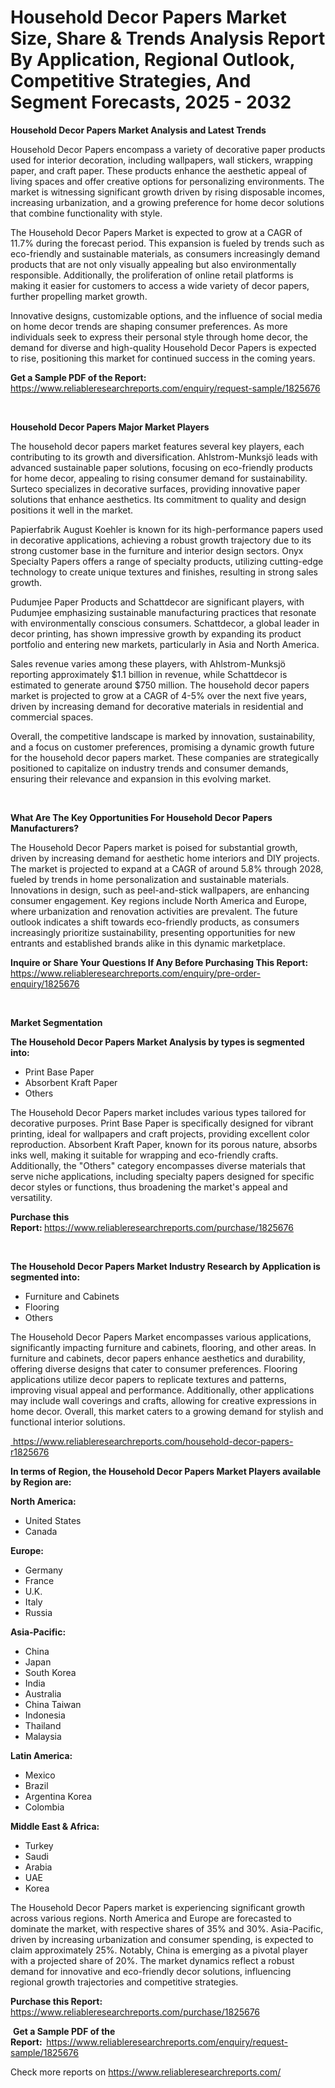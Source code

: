 <p><h1>Household Decor Papers Market Size, Share & Trends Analysis Report By Application, Regional Outlook, Competitive Strategies, And Segment Forecasts, 2025 - 2032</h1></p><p><strong>Household Decor Papers Market Analysis and Latest Trends</strong></p>
<p><p>Household Decor Papers encompass a variety of decorative paper products used for interior decoration, including wallpapers, wall stickers, wrapping paper, and craft paper. These products enhance the aesthetic appeal of living spaces and offer creative options for personalizing environments. The market is witnessing significant growth driven by rising disposable incomes, increasing urbanization, and a growing preference for home decor solutions that combine functionality with style.</p><p>The Household Decor Papers Market is expected to grow at a CAGR of 11.7% during the forecast period. This expansion is fueled by trends such as eco-friendly and sustainable materials, as consumers increasingly demand products that are not only visually appealing but also environmentally responsible. Additionally, the proliferation of online retail platforms is making it easier for customers to access a wide variety of decor papers, further propelling market growth.</p><p>Innovative designs, customizable options, and the influence of social media on home decor trends are shaping consumer preferences. As more individuals seek to express their personal style through home decor, the demand for diverse and high-quality Household Decor Papers is expected to rise, positioning this market for continued success in the coming years.</p></p>
<p><strong>Get a Sample PDF of the Report:&nbsp;</strong> <a href="https://www.reliableresearchreports.com/enquiry/request-sample/1825676?utm_campaign=2283&utm_medium=2&utm_source=Github&utm_content=ia&utm_term=03042025&utm_id=household-decor-papers">https://www.reliableresearchreports.com/enquiry/request-sample/1825676</a></p>
<p>&nbsp;</p>
<p><strong>Household Decor Papers Major Market Players</strong></p>
<p><p>The household decor papers market features several key players, each contributing to its growth and diversification. Ahlstrom-Munksjö leads with advanced sustainable paper solutions, focusing on eco-friendly products for home decor, appealing to rising consumer demand for sustainability. Surteco specializes in decorative surfaces, providing innovative paper solutions that enhance aesthetics. Its commitment to quality and design positions it well in the market.</p><p>Papierfabrik August Koehler is known for its high-performance papers used in decorative applications, achieving a robust growth trajectory due to its strong customer base in the furniture and interior design sectors. Onyx Specialty Papers offers a range of specialty products, utilizing cutting-edge technology to create unique textures and finishes, resulting in strong sales growth.</p><p>Pudumjee Paper Products and Schattdecor are significant players, with Pudumjee emphasizing sustainable manufacturing practices that resonate with environmentally conscious consumers. Schattdecor, a global leader in decor printing, has shown impressive growth by expanding its product portfolio and entering new markets, particularly in Asia and North America.</p><p>Sales revenue varies among these players, with Ahlstrom-Munksjö reporting approximately $1.1 billion in revenue, while Schattdecor is estimated to generate around $750 million. The household decor papers market is projected to grow at a CAGR of 4-5% over the next five years, driven by increasing demand for decorative materials in residential and commercial spaces.</p><p>Overall, the competitive landscape is marked by innovation, sustainability, and a focus on customer preferences, promising a dynamic growth future for the household decor papers market. These companies are strategically positioned to capitalize on industry trends and consumer demands, ensuring their relevance and expansion in this evolving market.</p></p>
<p>&nbsp;</p>
<p><strong>What Are The Key Opportunities For Household Decor Papers Manufacturers?</strong></p>
<p><p>The Household Decor Papers market is poised for substantial growth, driven by increasing demand for aesthetic home interiors and DIY projects. The market is projected to expand at a CAGR of around 5.8% through 2028, fueled by trends in home personalization and sustainable materials. Innovations in design, such as peel-and-stick wallpapers, are enhancing consumer engagement. Key regions include North America and Europe, where urbanization and renovation activities are prevalent. The future outlook indicates a shift towards eco-friendly products, as consumers increasingly prioritize sustainability, presenting opportunities for new entrants and established brands alike in this dynamic marketplace.</p></p>
<p><strong>Inquire or Share Your Questions If Any Before Purchasing This Report:</strong> <a href="https://www.reliableresearchreports.com/enquiry/pre-order-enquiry/1825676?utm_campaign=2283&utm_medium=2&utm_source=Github&utm_content=ia&utm_term=03042025&utm_id=household-decor-papers">https://www.reliableresearchreports.com/enquiry/pre-order-enquiry/1825676</a></p>
<p>&nbsp;</p>
<p><strong>Market Segmentation</strong></p>
<p><strong>The Household Decor Papers Market Analysis by types is segmented into:</strong></p>
<p><ul><li>Print Base Paper</li><li>Absorbent Kraft Paper</li><li>Others</li></ul></p>
<p><p>The Household Decor Papers market includes various types tailored for decorative purposes. Print Base Paper is specifically designed for vibrant printing, ideal for wallpapers and craft projects, providing excellent color reproduction. Absorbent Kraft Paper, known for its porous nature, absorbs inks well, making it suitable for wrapping and eco-friendly crafts. Additionally, the "Others" category encompasses diverse materials that serve niche applications, including specialty papers designed for specific decor styles or functions, thus broadening the market's appeal and versatility.</p></p>
<p><strong>Purchase this Report:&nbsp;</strong><a href="https://www.reliableresearchreports.com/purchase/1825676?utm_campaign=2283&utm_medium=2&utm_source=Github&utm_content=ia&utm_term=03042025&utm_id=household-decor-papers">https://www.reliableresearchreports.com/purchase/1825676</a></p>
<p>&nbsp;</p>
<p><strong>The Household Decor Papers Market Industry Research by Application is segmented into:</strong></p>
<p><ul><li>Furniture and Cabinets</li><li>Flooring</li><li>Others</li></ul></p>
<p><p>The Household Decor Papers Market encompasses various applications, significantly impacting furniture and cabinets, flooring, and other areas. In furniture and cabinets, decor papers enhance aesthetics and durability, offering diverse designs that cater to consumer preferences. Flooring applications utilize decor papers to replicate textures and patterns, improving visual appeal and performance. Additionally, other applications may include wall coverings and crafts, allowing for creative expressions in home decor. Overall, this market caters to a growing demand for stylish and functional interior solutions.</p></p>
<p><a href="https://www.reliableresearchreports.com/household-decor-papers-r1825676?utm_campaign=2283&utm_medium=2&utm_source=Github&utm_content=ia&utm_term=03042025&utm_id=household-decor-papers">&nbsp;https://www.reliableresearchreports.com/household-decor-papers-r1825676</a></p>
<p><strong>In terms of Region, the Household Decor Papers Market Players available by Region are:</strong></p>
<p>
    <p> <strong> North America: </strong>
        <ul>
            <li>United States</li>
            <li>Canada</li>
        </ul>
        </p> 
    <p> <strong> Europe: </strong>
        <ul>
            <li>Germany</li>
            <li>France</li>
            <li>U.K.</li>
            <li>Italy</li>
            <li>Russia</li>
        </ul>
        </p> 
    <p> <strong> Asia-Pacific: </strong>
        <ul>
            <li>China</li>
            <li>Japan</li>
            <li>South Korea</li>
            <li>India</li>
            <li>Australia</li>
            <li>China Taiwan</li>
            <li>Indonesia</li>
            <li>Thailand</li>
            <li>Malaysia</li>
        </ul>
        </p> 
    <p> <strong> Latin America: </strong>
        <ul>
            <li>Mexico</li>
            <li>Brazil</li>
            <li>Argentina Korea</li>
            <li>Colombia</li>
        </ul>
        </p> 
    <p> <strong> Middle East & Africa: </strong>
        <ul>
            <li>Turkey</li>
            <li>Saudi</li>
            <li>Arabia</li>
            <li>UAE</li>
            <li>Korea</li>
        </ul>
    </p>
    </p>
<p><p>The Household Decor Papers market is experiencing significant growth across various regions. North America and Europe are forecasted to dominate the market, with respective shares of 35% and 30%. Asia-Pacific, driven by increasing urbanization and consumer spending, is expected to claim approximately 25%. Notably, China is emerging as a pivotal player with a projected share of 20%. The market dynamics reflect a robust demand for innovative and eco-friendly decor solutions, influencing regional growth trajectories and competitive strategies.</p></p>
<p><strong>Purchase this Report: </strong><a href="https://www.reliableresearchreports.com/purchase/1825676?utm_campaign=2283&utm_medium=2&utm_source=Github&utm_content=ia&utm_term=03042025&utm_id=household-decor-papers">https://www.reliableresearchreports.com/purchase/1825676</a></p>
<p>&nbsp;<strong>Get a Sample PDF of the Report:&nbsp;&nbsp;</strong><a href="https://www.reliableresearchreports.com/enquiry/request-sample/1825676?utm_campaign=2283&utm_medium=2&utm_source=Github&utm_content=ia&utm_term=03042025&utm_id=household-decor-papers">https://www.reliableresearchreports.com/enquiry/request-sample/1825676</a></p>
<p><strong></strong></p>
<p>Check more reports on <a href="https://www.reliableresearchreports.com/?utm_campaign=2283&utm_medium=2&utm_source=Github&utm_content=ia&utm_term=03042025&utm_id=household-decor-papers">https://www.reliableresearchreports.com/</a></p>